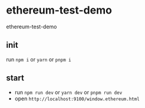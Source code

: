 # ethereum-test-demo
ethereum-test-demo

## init
run `npm i` or `yarn` or `pnpm i`

## start
 - run `npm run dev` or `yarn dev` or `pnpm run dev`
 - open `http://localhost:9100/window.ethereum.html`
